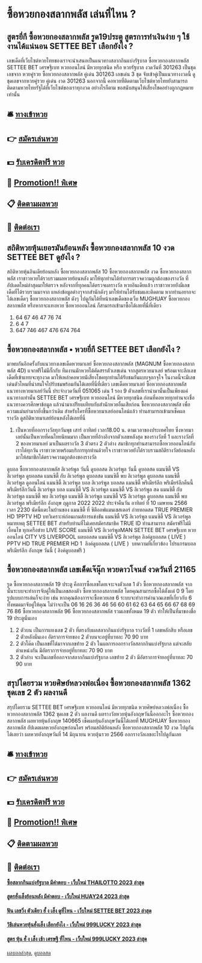# ซื้อหวยกองสลากพลัส เล่นที่ไหน ?
## สูตรยี่กี ซื้อหวยกองสลากพลัส รูด19ประตู สูตรการทำเงินง่าย ๆ ใช้งานได้แน่นอน SETTEE BET เลือกยังไง ?
เลขเด็ดที่เว็บไซต์หวยไทยของเราจะนำเสนอเป็นแนวทางสลากกินแบ่งรัฐบาล ซื้อหวยกองสลากพลัส SETTEE BET เศรษฐีเบท หวยออนไลน์ มีหวยทุกชนิด หรือ หวยรัฐบาล งวดวันที่ 301263 เป็นชุดเลขจาก หวยคู่รวย ซื้อหวยกองสลากพลัส คู่เด่น 301263 เลขเด่น 3 ชุด จับเข้าคู่เป็นแนวทางงวดนี้ ดูชุดเลขจากหวยคู่รวย คู่เด่น งวด 301263 นอกจากนี้ คอหวยที่ติดตามเว็บไซต์หวยไทยยังสามารถติดตามหวยไทยรัฐได้ที่เว็บไซต์ของเราทุกงวด อย่างไรก็ตาม ขอสนับสนุนให้เสี่ยงโชคอย่างถูกกฎหมายเท่านั้น

## 🛎 [ทางเข้าหวย](https://bit.ly/3BG5bNw)
## 👉 [สมัครเล่นหวย](https://bit.ly/3BG5bNw)
## 💵 [รับเครดิตฟรี หวย](https://bit.ly/3C3mvgS)
## 👑 [Promotion!! พิเศษ](https://bit.ly/3C3mvgS)
## 📋 [ติดตามผลหวย](https://bit.ly/3C3mvgS)
## 📱 [ติดต่อเรา](https://bit.ly/3C3mvgS)

## สถิติหวยหุ้นเยอรมันย้อนหลัง ซื้อหวยกองสลากพลัส 10 งวด SETTEE BET ดูยังไง ?
สถิติหวยหุ้นอินเดียย้อนหลัง ซื้อหวยกองสลากพลัส 10 ซื้อหวยกองสลากพลัส งวด ซื้อหวยกองสลากพลัส เราชาวหวยได้รวบรวมผลหวยย้อนหลัง มาให้ทุกท่านได้ทำการตรวจความถูกต้องของรางวัล ที่อัปเดตใหม่ล่าสุดมาให้ตรวจ
หลังจากที่ทุกคนได้ตรวจผลรางวัล หวยอินเดียแล้ว เราชาวหวยยังมีเลขเด็ดที่ได้รวบรวมมาจาก แหล่งข้อมูลต่างๆจากสำนักดังๆ มาให้ท่านได้รับชมและติดตาม หากท่านอยากจะได้เลขเด็ดๆ ซื้อหวยกองสลากพลัส ดังๆ ไปดูกันได้ที่หน้าเลขเด็ดของเว็บ MUGHUAY ซื้อหวยกองสลากพลัส หรือหากจะแทงหวย ซื้อหวยออนไลน์ ก็สามารถเข้ามาซื้อได้เลยที่นี่ที่เดียว
1. 64 67 46 47 76 74
2. 6 4 7
3. 647 746 467 476 674 764

## ซื้อหวยกองสลากพลัส • หวยยี่กี SETTEE BET เลือกยังไง ?
มาพบกันอีกครั้งกับแนวทางเลขเด็ดหวยมาเลย์ ซื้อหวยกองสลากพลัส (MAGNUM ซื้อหวยกองสลากพลัส 4D) แจกฟรีไม่มีกั๊กกับ ทีมงานมักหวยได้คัดสรรตัวเลขเด่น จากสูตรหวยมาเลย์ พร้อมเจาะลึกเลขเด็ดที่เข้าแทบจะทุกงวด มาให้เหล่าคอหวยนัเสี่ยงโชคทุกท่านได้รับชมกันแบบจุอกจุใจ ในงวดนี้จะมีเลขเด่นตัวไหนที่น่าสนใจไปรับชมพร้อมกันได้เลยที่นี่ที่เดียว
เลขเด็ดหวยมาเลย์ ซื้อหวยกองสลากพลัส แนวทางหวยมาเลย์วันนี้ ประจำงวดวันที่ 051065 เด่น 1 รอง 9
ตัวเลขที่เรานำมานั้นเป็นเพียงแค่แนวทางเท่านั้น SETTEE BET เศรษฐีเบท หวยออนไลน์ มีหวยทุกชนิด ก่อนที่คอหวยทุกท่านจะเชื่อแนวทางควรศึกษาข้อมูล แล้วนำมาเปรียบเทียบกับสำนักหวยอื่นเสียก่อน ซื้อหวยกองสลากพลัส เพื่อความแม่นยำมากยิ่งขึ้นกว่าเดิม สำหรับใครที่ซื้อหวยมาเลย์ออนไลน์แล้ว ท่านสามารถเข้ามาเช็คผลรางวัล ดูสถิติหวยมาเลย์ย้อนหลังได้เลยที่นี่
1. เป็นหวยที่ออกรางวัลทุกวันพุธ เสาร์ อาทิตย์ เวลา18.00 น. ตามเวลาของประเทศไทย ซึ่งหวยมาเลย์นั้นเป็นหวยที่คนไทยนิยมมาก เป็นหวยที่อ้างอิงจากตัวเลขหลังสุด ของรางวัลที่ 1 และรางวัลที่ 2 ของหวยมาเลย์ มาเป็นผลรางวัล 3 ตัวตรง 2 ตัวล่าง สมาชิกทุกท่านสามารถซื้อหวยออนไลน์กับเราได้ทุกวัน เราชาวหวยพร้อมบริการทุกท่านด้วยใจ เราชาวหวยยังได้รวบรวมสถิติรางวัลย้อนหลัง มาให้สมาชิกได้ตรวจความถูกต้องของรางวัล

ดูบอล ซื้อหวยกองสลากพลัส ลิเวอร์พูล วันนี้ ดูบอลสด ลิเวอร์พูล วันนี้ ดูบอลสด แมนซิตี้ VS ลิเวอร์พูล ดูบอลสด แมนซิตี้ กับ ลิเวอร์พูล ดูบอลสด แมนซิตี้ พบ ลิเวอร์พูล ดูบอลสด แมนซิตี้ ลิเวอร์พูล ดูออนไลน์ แมนซิตี้ ลิเวอร์พูล บอล ลิเวอร์พูล บอลสด แมนซิตี้ พรีเมียร์ลีก พรีเมียร์ลีกคืนนี้ พรีเมียร์ลีกวันนี้ ลิเวอร์พูล บอล แมนซิตี้ VS ลิเวอร์พูล แมนซิตี้ VS ลิเวอร์พูล สด แมนซิตี้ กับ ลิเวอร์พูล แมนซิตี้ พบ ลิเวอร์พูล แมนซิตี้ ลิเวอร์พูล
แมนซิตี้ VS ลิเวอร์พูล
ดูบอลสด แมนซิตี้ พบ ลิเวอร์พูล พรีเมียร์ลีก อังกฤษ ฤดูกาล 2022 2022 ประจำคืนวัน อาทิตย์ ที่ 10 เมษายน 2566 เวลา 2230 นัดนี้แตะในบ้านของ แมนซิตี้ ที่ ซิตีออฟแมนเชสเตอร์ ถ่ายทอดสด TRUE PREMIER HD 1PPTV HD
บทวิเคราะห์ก่อนเกมส์การแข่งขัน แมนซิตี้ VS ลิเวอร์พูล
แมนซิตี้ VS ลิเวอร์พูล
หมายเหตุ SETTEE BET สำหรับท่านที่ไม่เคยสมัครสมาชิค TRUE ID ท่านสามารถ สมัครฟรีไม่มีเงื่อนไข ทุกเครือข่าย
LIVE SCORE แมนซิตี้ VS ลิเวอร์พูลMAN SETTEE BET เศรษฐีเบท หวยออนไลน์ CITY VS LIVERPOOL
 ผลบอลสด แมนซิตี้ VS ลิเวอร์พูล 
ลิงค์ดูบอลสด ( LIVE )
 PPTV HD 
TRUE PREMIER HD 1
 ลิงค์ดูบอลสด ( LIVE ) 
บทความที่เกี่ยวข้อง
โปรแกรมบอล พรีเมียร์ลีก อังกฤษ วันนี้ ( ลิงค์ดูบอลฟรี )

## ซื้อหวยกองสลากพลัส เลขเด็ดเจ๊นุ๊ก หวยดาวโจนส์ งวดวันที่ 21165
รูด ซื้อหวยกองสลากพลัส 19 ประตู คือการซื้อเลขโดยเจาะจงตัวเลข 1 ตัว ซื้อหวยกองสลากพลัส จากนั้นระบบจะทำการจับคู่ให้เป็นเลขสองตัว ซื้อหวยกองสลากพลัส โดยคุณสามารถซื้อได้ตั้งแต่ 0 9 โดยรูปแบบการเล่นก็จะง่าย เช่น หากคุณต้องการจะซื้อหวยเลข 6 ระบบจะทำการคำนวณเลขที่เกี่ยวกับ 6 ทั้งหมดมาจับคู่ให้คุณ ไม่ว่าจะเป็น 06 16 26 36 46 56 60 61 62 63 64 65 66 67 68 69 76 86 ซื้อหวยกองสลากพลัส 96 ซื้อหวยกองสลากพลัส รวมเลขทั้งหมด 19 ตัว ทำให้เป็นที่มาของชื่อ 19 ประตูนั่นเอง
1. 2 ตัวบน เป็นการแทงเลข 2 ตัว ที่ตรงกับผลสลากกินแบ่งรัฐบาล รางวัลที่ 1 เลขหลักสิบ หรือเลข 2 ตัวหลังนั่นเอง อัตราการจ่ายของ 2 ตัวบนจะอยู่ที่บาทละ 70 90 บาท
2. 2 ตัวโต๊ด เป็นเลขที่ได้มาจากเลขท้าย 2 ตัว ในผลการออกรางวัลสลากกินแบ่งรัฐบาล แต่จะสลับตำแหน่งกัน มีอัตราการจ่ายอยู่ที่บาทละ 70 90 บาท
3. 2 ตัวล่าง จะเป็นเลขที่ออกจากสลากกินแบ่งรัฐบาล เลขท้าย 2 ตัว มีอัตราการจ่ายอยู่ที่บาทละ 70 90 บาท

## สรุปโดยรวม หวยศิษย์หลวงพ่อเนื่อง ซื้อหวยกองสลากพลัส 1362 ชุดเลข 2 ตัว ผลงานดี
สรุปโดยรวม SETTEE BET เศรษฐีเบท หวยออนไลน์ มีหวยทุกชนิด หวยศิษย์หลวงพ่อเนื่อง ซื้อหวยกองสลากพลัส 1362 ชุดเลข 2 ตัว ผลงานดี ผลรางวัลหวยหุ้นอังกฤษวันนี้ออกอะไร ซื้อหวยกองสลากพลัส ผลหวยหุ้นอังกฤษ 140665 เช็คผลหุ้นอังกฤษวันนี้ได้เลยที่ MUGHUAY ซื้อหวยกองสลากพลัส อัปเดตผลหวยอังกฤษก่อนใคร พร้อมสถิติย้อนหลัง ซื้อหวยกองสลากพลัส 10 งวด ไปดูกันได้เลยว่า ผลหวยอังกฤษวันที่ 14 มิถุนายน หวยลุ้นรวย 2566 ออกรางวัลเลขอะไรไปดูกันเลย

## 🛎 [ทางเข้าหวย](https://bit.ly/3BG5bNw)
## 👉 [สมัครเล่นหวย](https://bit.ly/3BG5bNw)
## 💵 [รับเครดิตฟรี หวย](https://bit.ly/3C3mvgS)
## 👑 [Promotion!! พิเศษ](https://bit.ly/3C3mvgS)
## 📋 [ติดตามผลหวย](https://bit.ly/3C3mvgS)
## 📱 [ติดต่อเรา](https://bit.ly/3C3mvgS)

#### [ซื้อสลากกินแบ่งรัฐบาล มีคำตอบ - เว็บใหม่ THAILOTTO 2023 ล่าสุด](https://atom.io/themes/ซื้อสลากกินแบ่งรัฐบาล%20มีคำตอบ%20-%20เว็บใหม่%20thailotto%202023%20ล่าสุด)
#### [สูตรฮั่งเส็งย้อนหลัง มีคำตอบ - เว็บใหม่ HUAY24 2023 ล่าสุด](https://atom.io/themes/สูตรฮั่งเส็งย้อนหลัง%20มีคำตอบ%20-%20เว็บใหม่%20huay24%202023%20ล่าสุด)
#### [ฟัน เลขวิ่ง ตัวเดียว ฮั้ ง เส็ง ดูที่ไหน - เว็บใหม่ SETTEE BET 2023 ล่าสุด](https://atom.io/themes/ฟัน%20เลขวิ่ง%20ตัวเดียว%20ฮั้%20ง%20เส็ง%20ดูที่ไหน%20-%20เว็บใหม่%20settee%20bet%202023%20ล่าสุด)
#### [วิธีเล่นหวยหุ้นฮั่งเส็ง เลือกยังไง - เว็บใหม่ 999LUCKY 2023 ล่าสุด](https://atom.io/themes/วิธีเล่นหวยหุ้นฮั่งเส็ง%20เลือกยังไง%20-%20เว็บใหม่%20999lucky%202023%20ล่าสุด)
#### [สูตร หุ้น ฮั่ ง เส็ง เช้า เศรษฐี ที่ไหน - เว็บใหม่ 999LUCKY 2023 ล่าสุด](https://atom.io/themes/สูตร%20หุ้น%20ฮั่%20ง%20เส็ง%20เช้า%20เศรษฐี%20ที่ไหน%20-%20เว็บใหม่%20999lucky%202023%20ล่าสุด)

[ผลบอลล่าสุด](https://siamsport.tv "ผลบอลล่าสุด"), [ดูบอลสด](https://siamsport.tv/ดูบอลสด "ดูบอลสด")